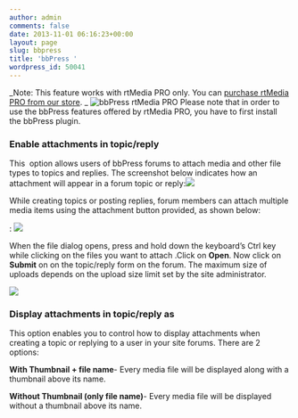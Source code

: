 ```yaml
---
author: admin
comments: false
date: 2013-11-01 06:16:23+00:00
layout: page
slug: bbpress
title: 'bbPress '
wordpress_id: 50041
---
```


_Note: This feature works with rtMedia PRO only. You can [purchase rtMedia PRO from our store](https://rtcamp.com/store/rtmedia-pro/).
_
![bbPress rtMedia PRO](http://docs.rtcamp.com/wp-content/uploads/2013/11/bbPress-rtMedia-PRO.jpg)
Please note that in order to use the bbPress features offered by rtMedia PRO, you have to first install the bbPress plugin.


### Enable attachments in topic/reply


This  option allows users of bbPress forums to attach media and other file types to topics and replies. The screenshot below indicates how an attachment will appear in a forum topic or reply:![](https://rtcamp.com/wp-content/uploads/2013/11/image.png)

While creating topics or posting replies, forum members can attach multiple media items using the attachment button provided, as shown below:

: ![](https://rtcamp.com/wp-content/uploads/2013/11/image1.png)

When the file dialog opens, press and hold down the keyboard’s Ctrl key while clicking on the files you want to attach .Click on **Open**. Now click on **Submit** on on the topic/reply form on the forum. The maximum size of uploads depends on the upload size limit set by the site administrator.

![](https://rtcamp.com/wp-content/uploads/2013/11/image2.png)


### Display attachments in topic/reply as


This option enables you to control how to display attachments when creating a topic or replying to a user in your site forums. There are 2 options:

**With Thumbnail + file name**- Every media file will be displayed along with a thumbnail above its name.

**Without Thumbnail (only file name)**- Every media file will be displayed without a thumbnail above its name.
